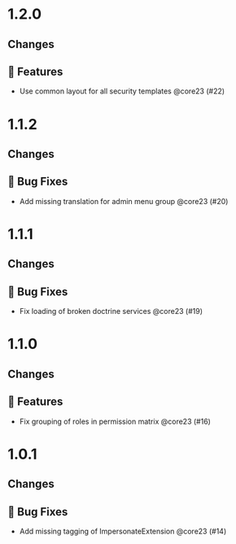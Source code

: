 # 1.2.0

## Changes

## 🚀 Features

- Use common layout for all security templates @core23 (#22)

# 1.1.2

## Changes

## 🐛 Bug Fixes

- Add missing translation for admin menu group @core23 (#20)

# 1.1.1

## Changes

## 🐛 Bug Fixes

- Fix loading of broken doctrine services @core23 (#19)

# 1.1.0

## Changes

## 🚀 Features

- Fix grouping of roles in permission matrix @core23 (#16)

# 1.0.1

## Changes

## 🐛 Bug Fixes

- Add missing tagging of ImpersonateExtension @core23 (#14)

